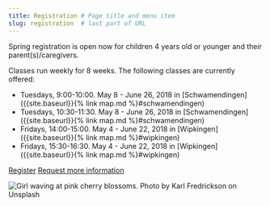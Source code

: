 ```yaml
---
title: Registration # Page title and menu item
slug: registration  # last part of URL
---
```

<div class="row">
    <div class="col-sm-9" markdown="1">   
Spring registration is open now for children 4 years old or younger and their parent(s)/caregivers.

Classes run weekly for 8 weeks. The following classes are currently offered:

- Tuesdays,  9:00-10:00. May 8 - June 26, 2018 in [Schwamendingen]({{site.baseurl}}{% link map.md %}#schwamendingen)
- Tuesdays, 10:30-11:30. May 8 - June 26, 2018 in [Schwamendingen]({{site.baseurl}}{% link map.md %}#schwamendingen)
- Fridays, 14:00-15:00. May 4 - June 22, 2018 in [Wipkingen]({{site.baseurl}}{% link map.md %}#wipkingen)
- Fridays, 15:30-16:30. May 4 - June 22, 2018 in [Wipkingen]({{site.baseurl}}{% link map.md %}#wipkingen)

<a href="{{site.baseurl}}{% link signingtime/register.html %}" class="btn btn-primary mr-2" role="button">Register</a>
<a href="{{site.baseurl}}{% link contact.html %}" role="button" class="btn btn-primary">Request more information</a>

</div>
    <div class="col-sm-3">
        <!-- 
        Karl Fredrickson (https://unsplash.com/photos/GEJxI_QRPwM?utm_source=unsplash&utm_medium=referral&utm_content=creditCopyText)
        Unsplash (https://unsplash.com/collections/204878/hannahrayna-agaist-the-world?utm_source=unsplash&utm_medium=referral&utm_content=creditCopyText)
        -->
        <img alt="Girl waving at pink cherry blossoms. Photo by Karl Fredrickson on Unsplash" src="{{site.baseurl}}{% link images/karl-fredrickson-74973-unsplash_600x900.jpg %}" class="img-fluid" />
    </div>
</div>
